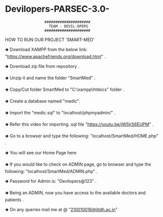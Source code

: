 # Devilopers-PARSEC-3.0-

                      #####################
                        TEAM - DEVIL-OPERS
                      #####################

HOW TO RUN OUR PROJECT 'SMART-MED'

🢂 Download XAMPP from the below link:
  "https://www.apachefriends.org/download.html" .
 
🢂 Download zip file from repository .
 
🢂 Unzip it and name the folder "SmartMed" .

🢂 Copy/Cut folder SmartMed to "C:\xampp\htdocs" folder .

🢂 Create a database named "medic". 

🢂 Import the "medic.sql" to "localhost/phpmyadmin/" .

🢂 Refer this video for importing .sql file "https://youtu.be/jW5lrS6EUPM" .

🢂 Go to a browser and type the following: "localhost/SmartMed/HOME.php" .

🢂 You will see our Home Page here

🢂 If you would like to check on ADMIN page, go to browser and
   type the following: "localhost/SmartMed/ADMIN.php" .
 
🢂 Password for Admin is: "Devilopers@123" .
 
🢂 Being an ADMIN, now you have access to the available doctors and patients .

🢂 On any queries mail me at @ "210010016@iitdh.ac.in"

